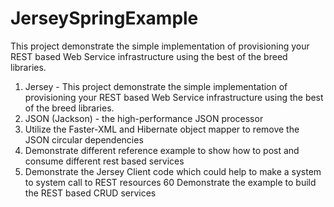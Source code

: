 # JerseySpringExample

This project demonstrate the simple implementation of provisioning your REST based Web Service infrastructure using the best of the breed libraries.

1) Jersey - This project demonstrate the simple implementation of provisioning your REST based Web Service infrastructure using the best of the breed libraries.
2) JSON (Jackson) - the high-performance JSON processor 
3) Utilize the Faster-XML and Hibernate object mapper to remove the JSON circular dependencies
4) Demonstrate different reference example to show how to post and consume different rest based services
5) Demonstrate the Jersey Client code which could help to make a system to system call to REST resources
60 Demonstrate the example to build the REST based CRUD services
